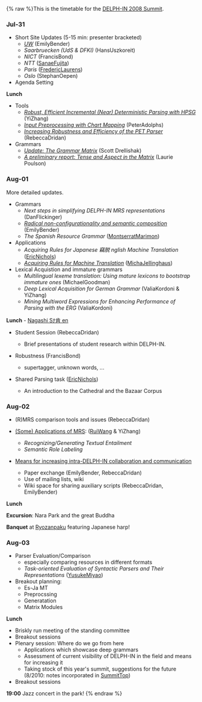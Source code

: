 {% raw %}This is the timetable for the [DELPH-IN 2008 Summit](https://delph-in.github.io/docs/summits/KyotoTop).

### Jul-31

- Short Site Updates (5-15 min: presenter bracketed)
  - *[UW](http://faculty.washington.edu/ebender/papers/DELPHIN08-UWupdate.pdf)*
(EmilyBender)
  - *Saarbruecken (UdS & DFKI)* (HansUszkoreit)
  - *NICT* (FrancisBond)
  - *NTT* ([SanaeFujita](/SanaeFujita))
  - *Paris* ([FredericLaurens](/FredericLaurens))
  - *Oslo* (StephanOepen)
- Agenda Setting

**Lunch**

- Tools
  - *[Robust, Efficient Incremental (Near) Deterministic Parsing
with
HPSG](http://www.coli.uni-saarland.de/~yzhang/files/kyoto-zhang.pdf)*
(YiZhang)
  - *[Input Preprocessing with Chart
Mapping](http://www.dfki.de/~padolphs/DELPH-IN/Chart-Mapping.pdf)*
(PeterAdolphs)
  - *[Increasing Robustness and Efficiency of the PET
Parser](http://www.coli.uni-saarland.de/~rdrid/robust-pet.pdf)*
(RebeccaDridan)
- Grammars
  - *[Update: The Grammar
Matrix](http://students.washington.edu/sfd/Drellishak%20-%20DELPH-IN%202008%20-%20Matrix%20Update.pdf)*
(Scott Drellishak)
  - *[A preliminary report: Tense and Aspect in the
Matrix](http://students.washington.edu/lpoulson/Kyotopresentation.pdf)*
(Laurie Poulson)

### Aug-01

More detailed updates.

- Grammars
  - *Next steps in simplifying DELPH-IN MRS representations*
(DanFlickinger)
  - *[Radical non-configurationality and semantic
composition](http://faculty.washington.edu/ebender/papers/Bender-DELPHIN08.pdf)*
(EmilyBender)
  - *The Spanish Resource Grammar*
([MontserratMarimon](/MontserratMarimon))
- Applications
  - *Acquiring Rules for Japanese 竊脱 nglish Machine Translation*
([EricNichols](/EricNichols))
  - *[Acquiring Rules for Machine
Translation](http://www.coli.uni-saarland.de/~micha/delphinsummit/delphin2008.pdf)*
([MichaJellinghaus](/MichaJellinghaus))
- Lexical Acquistion and immature grammars
  - *Multilingual lexeme translation: Using mature lexicons to
bootstrap immature ones* (MichaelGoodman)
  - *Deep Lexical Acquisition for German Grammar*
(ValiaKordoni & YiZhang)
  - *Mining Multiword Expressions for Enhancing Performance of
Parsing with the ERG* (ValiaKordoni)

**Lunch** - [Nagashi Sﾅ肯 en](http://en.wikipedia.org/wiki/Sﾅ肯en)

- Student Session (RebeccaDridan)
  
  - Brief presentations of student research within DELPH-IN.
- Robustness (FrancisBond)
  
  - supertagger, unknown words, ...
- Shared Parsing task ([EricNichols](/EricNichols))
  
  - An introduction to the Cathedral and the Bazaar Corpus

### Aug-02

- (R)MRS comparison tools and issues (RebeccaDridan)
- [(Some) Applications of
MRS](http://www.coli.uni-saarland.de/~rwang/slides/delphin2008Wang.pdf):
([RuiWang](/RuiWang) & YiZhang)
  
  - *Recognizing/Generating Textual Entailment*
  - *Semantic Role Labeling*
- [Means for increasing intra-DELPH-IN collaboration and
communication](https://delph-in.github.io/docs/summits/KyotoSchedule_InterDelphinNotes)
  
  - Paper exchange (EmilyBender,
RebeccaDridan)
  - Use of mailing lists, wiki
  - Wiki space for sharing auxiliary scripts
(RebeccaDridan, EmilyBender)

**Lunch**

**Excursion**: Nara Park and the great Buddha

**Banquet** at [Ryozanpaku](http://www3.to/ryozan) featuring Japanese
harp!

### Aug-03

- Parser Evaluation/Comparison
  - especially comparing resources in different formats
  - *Task-oriented Evaluation of Syntactic Parsers and Their
Representations* ([YusukeMiyao](/YusukeMiyao))
- Breakout planning:
  - Es-Ja MT
  - Preprocssing
  - Generatation
  - Matrix Modules

**Lunch**

- Briskly run meeting of the standing committee
- Breakout sessions
- Plenary session: Where do we go from here
  - Applications which showcase deep grammars
  - Assessment of current visibility of DELPH-IN in the field and
means for increasing it
  - Taking stock of this year's summit, suggestions for the future
(8/2010: notes incorporated in [SummitTop](https://delph-in.github.io/docs/summits/SummitTop))
- Breakout sessions

**19:00** Jazz concert in the park!
<update date omitted for speed>{% endraw %}